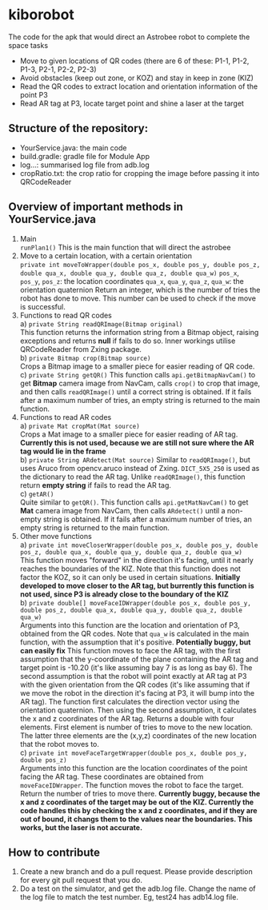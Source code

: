 # kiborobot
The code for the apk that would direct an Astrobee robot to complete the space tasks
+ Move to given locations of QR codes (there are 6 of these: P1-1, P1-2, P1-3, P2-1, P2-2, P2-3)
+ Avoid obstacles (keep out zone, or KOZ) and stay in keep in zone (KIZ)
+ Read the QR codes to extract location and orientation information of the point P3
+ Read AR tag at P3, locate target point and shine a laser at the target
## Structure of the repository: 
+ YourService.java: the main code
+ build.gradle: gradle file for Module App
+ log...: summarised log file from adb.log
+ cropRatio.txt: the crop ratio for cropping the image before passing it into QRCodeReader
## Overview of important methods in YourService.java
1) Main   
`runPlan1()`
This is the main function that will direct the astrobee
2) Move to a certain location,  with a certain orientation  
`private int moveToWrapper(double pos_x, double pos_y, double pos_z,
                               double qua_x, double qua_y, double qua_z,
                               double qua_w)`
`pos_x`, `pos_y`, `pos_z`: the location coordinates
`qua_x`, `qua_y`, `qua_z`, `qua_w`: the orientation quaternion
Return an integer, which is the number of tries the robot has done to move. This number can be used to check if the move is successful.
3) Functions to read QR codes  
  a) `private String readQRImage(Bitmap original)`   
  This function returns the information string from a Bitmap object, raising exceptions and returns **null** if fails to do so. 
 Inner workings utilise QRCodeReader from Zxing package.   
  b) `private Bitmap crop(Bitmap source)`  
  Crops a Bitmap image to a smaller piece for easier reading of QR code.    
  c) `private String getQR()`
 This function calls `api.getBitmapNavCam()` to get **Bitmap** camera image from NavCam, calls `crop()` to crop that image, and then calls `readQRImage()` until a correct string is obtained. If it fails after a maximum number of tries, an empty string is returned to the main function.
4) Functions to read AR codes  
  a) `private Mat cropMat(Mat source)`  
  Crops a Mat image to a smaller piece for easier reading of AR tag. 
 **Currently this is not used, because we are still not sure where the AR tag would lie in the frame**  
  b) `private String ARdetect(Mat source)` 
  Similar to `readQRImage()`, but uses Aruco from opencv.aruco instead of Zxing. `DICT_5X5_250` is used as the dictionary to read the AR tag. Unlike `readQRImage()`, this function return **empty string** if fails to read the AR tag.   
  c) `getAR()`  
  Quite similar to `getQR()`. This function calls `api.getMatNavCam()` to get **Mat** camera image from NavCam, then calls `ARdetect()` until a non-empty string is obtained. If it fails after a maximum number of tries, an empty string is returned to the main function.
5) Other move functions    
  a) `private int moveCloserWrapper(double pos_x, double pos_y, double pos_z,
                              double qua_x, double qua_y, double qua_z,
                              double qua_w)`  
  This function moves "forward" in the direction it's facing, until it nearly reaches the boundaries of the KIZ. Note that this function does not factor the KOZ, so it can only be used in certain situations. 
**Initially developed to move closer to the AR tag, but burrently this function is not used, since P3 is already close to the boundary of the KIZ**  
  b) `private double[] moveFaceIDWrapper(double pos_x, double pos_y, double pos_z,
                                  double qua_x, double qua_y, double qua_z,
                                  double qua_w)`  
  Arguments into this function are the location and orientation of P3, obtained from the QR codes. Note that `qua_w` is calculated in the main function, with the assumption that it's positive. **Potentially buggy, but can easily fix**
 This function moves to face the AR tag, with the first assumption that the y-coordinate of the plane containing the AR tag and target point is -10.20 (it's like assuming bay 7 is as long as bay 6). The second assumption is that the robot will point exactly at AR tag at P3 with the given orientation from the QR codes (it's like assuming that if we move the robot in the direction it's facing at P3, it will bump into the AR tag). The function first calculates the direction vector using the orientation quaternion. Then using the second assumption, it calculates the x and z coordinates of the AR tag.
 Returns a double with four elements. First element is number of tries to move to the new location. The latter three elements are the (x,y,z) coordinates of the new location that the robot moves to.   
  c) `private int moveFaceTargetWrapper(double pos_x, double pos_y, double pos_z)`  
  Arguments into this function are the location coordinates of the point facing the AR tag. These coordinates are obtained from `moveFaceIDWrapper`. 
 The function moves the robot to face the target. 
 Return the number of tries to move there.
 **Currently buggy, because the x and z coordinates of the target may be out of the KIZ. Currently the code handles this by checking the x and z coordinates, and if they are out of bound, it changs them to the values near the boundaries. This works, but the laser is not accurate.**
## How to contribute
1) Create a new branch and do a pull request. Please provide description for every git pull request that you do.
2) Do a test on the simulator, and get the adb.log file. Change the name of the log file to match the test number. Eg, test24 has adb14.log file. 
